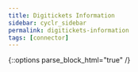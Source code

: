 ```yaml
---
title: Digitickets Information
sidebar: cyclr_sidebar
permalink: digitickets-information
tags: [connector]
---
```

{::options parse_block_html="true" /}
